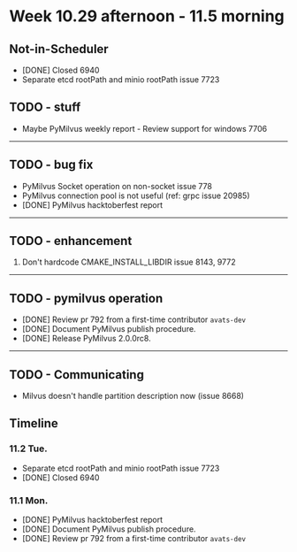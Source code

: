 # Week 10.29 afternoon - 11.5 morning

## Not-in-Scheduler
- [DONE] Closed 6940
- Separate etcd rootPath and minio rootPath issue 7723

## TODO - stuff
- Maybe PyMilvus weekly report - Review support for windows 7706

---
## TODO - bug fix
- PyMilvus Socket operation on non-socket issue 778
- PyMilvus connection pool is not useful (ref: grpc issue 20985)
- [DONE] PyMilvus hacktoberfest report

---
## TODO - enhancement
1. Don't hardcode CMAKE_INSTALL_LIBDIR issue 8143, 9772

---
## TODO - pymilvus operation
- [DONE] Review pr 792 from a first-time contributor `avats-dev`
- [DONE] Document PyMilvus publish procedure.
- [DONE] Release PyMilvus 2.0.0rc8.

---
## TODO - Communicating
- Milvus doesn't handle partition description now (issue 8668)

## Timeline

### 11.2 Tue.
- Separate etcd rootPath and minio rootPath issue 7723
- [DONE] Closed 6940

### 11.1 Mon.
- [DONE] PyMilvus hacktoberfest report
- [DONE] Document PyMilvus publish procedure.
- [DONE] Review pr 792 from a first-time contributor `avats-dev`
